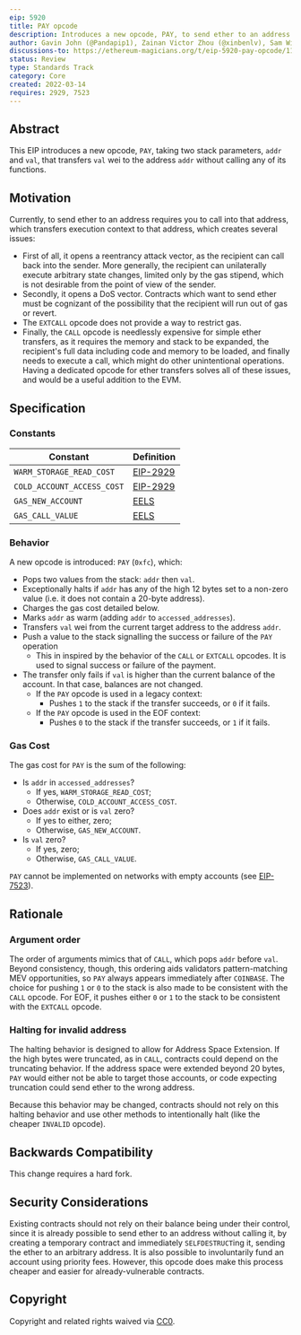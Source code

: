 ```yaml
---
eip: 5920
title: PAY opcode
description: Introduces a new opcode, PAY, to send ether to an address without calling any of its functions
author: Gavin John (@Pandapip1), Zainan Victor Zhou (@xinbenlv), Sam Wilson (@SamWilsn)
discussions-to: https://ethereum-magicians.org/t/eip-5920-pay-opcode/11717
status: Review
type: Standards Track
category: Core
created: 2022-03-14
requires: 2929, 7523
---
```


## Abstract

This EIP introduces a new opcode, `PAY`, taking two stack parameters, `addr` and `val`, that transfers `val` wei to the address `addr` without calling any of its functions.

## Motivation

Currently, to send ether to an address requires you to call into that address, which transfers execution context to that address, which creates several issues:

- First of all, it opens a reentrancy attack vector, as the recipient can call back into the sender. More generally, the recipient can unilaterally execute arbitrary state changes, limited only by the gas stipend, which is not desirable from the point of view of the sender.
- Secondly, it opens a DoS vector. Contracts which want to send ether must be cognizant of the possibility that the recipient will run out of gas or revert.
- The `EXTCALL` opcode does not provide a way to restrict gas.
- Finally, the `CALL` opcode is needlessly expensive for simple ether transfers, as it requires the memory and stack to be expanded, the recipient's full data including code and memory to be loaded, and finally needs to execute a call, which might do other unintentional operations. Having a dedicated opcode for ether transfers solves all of these issues, and would be a useful addition to the EVM.

## Specification

### Constants

| Constant                   | Definition                |
| -------------------------- | ------------------------- |
| `WARM_STORAGE_READ_COST`   | [EIP-2929](./eip-2929.md) |
| `COLD_ACCOUNT_ACCESS_COST` | [EIP-2929](./eip-2929.md) |
| `GAS_NEW_ACCOUNT`          | [EELS][gna]               |
| `GAS_CALL_VALUE`           | [EELS][gcv]               |

[gna]: https://github.com/ethereum/execution-specs/blob/4d953035fb0cceda7cf21d71b2ab7a9a6f4632f0/src/ethereum/frontier/vm/gas.py#L52
[gcv]: https://github.com/ethereum/execution-specs/blob/4d953035fb0cceda7cf21d71b2ab7a9a6f4632f0/src/ethereum/frontier/vm/gas.py#L53

### Behavior

A new opcode is introduced: `PAY` (`0xfc`), which:

- Pops two values from the stack: `addr` then `val`.
- Exceptionally halts if `addr` has any of the high 12 bytes set to a non-zero value (i.e. it does not contain a 20-byte address).
- Charges the gas cost detailed below.
- Marks `addr` as warm (adding `addr` to `accessed_addresses`).
- Transfers `val` wei from the current target address to the address `addr`.
- Push a value to the stack signalling the success or failure of the `PAY` operation
  - This in inspired by the behavior of the `CALL` or `EXTCALL` opcodes. It is used to signal success or failure of the payment.
- The transfer only fails if `val` is higher than the current balance of the account. In that case, balances are not changed.
  - If the `PAY` opcode is used in a legacy context:
    - Pushes `1` to the stack if the transfer succeeds, or `0` if it fails.
  - If the `PAY` opcode is used in the EOF context:
    - Pushes `0` to the stack if the transfer succeeds, or `1` if it fails.

### Gas Cost

The gas cost for `PAY` is the sum of the following:

- Is `addr` in `accessed_addresses`?
    - If yes, `WARM_STORAGE_READ_COST`;
    - Otherwise, `COLD_ACCOUNT_ACCESS_COST`.
- Does `addr` exist or is `val` zero?
    - If yes to either, zero;
    - Otherwise, `GAS_NEW_ACCOUNT`.
- Is `val` zero?
    - If yes, zero;
    - Otherwise, `GAS_CALL_VALUE`.

`PAY` cannot be implemented on networks with empty accounts (see [EIP-7523](./eip-7523.md)).

## Rationale

### Argument order

The order of arguments mimics that of `CALL`, which pops `addr` before `val`. Beyond consistency, though, this ordering aids validators pattern-matching MEV opportunities, so `PAY` always appears immediately after `COINBASE`. The choice for pushing `1` or `0` to the stack is also made to be consistent with the `CALL` opcode. For EOF, it pushes either `0` or `1` to the stack to be consistent with the `EXTCALL` opcode.

### Halting for invalid address

The halting behavior is designed to allow for Address Space Extension.
If the high bytes were truncated, as in `CALL`, contracts could depend on the truncating behavior.
If the address space were extended beyond 20 bytes, `PAY` would either not be able to target those accounts, or code expecting truncation could send ether to the wrong address.

Because this behavior may be changed, contracts should not rely on this halting behavior and use other methods to intentionally halt (like the cheaper `INVALID` opcode).

## Backwards Compatibility

This change requires a hard fork.

## Security Considerations

Existing contracts should not rely on their balance being under their control, since it is already possible to send ether to an address without calling it, by creating a temporary contract and immediately `SELFDESTRUCT`ing it, sending the ether to an arbitrary address.
It is also possible to involuntarily fund an account using priority fees.
However, this opcode does make this process cheaper and easier for already-vulnerable contracts.

## Copyright

Copyright and related rights waived via [CC0](../LICENSE.md).
